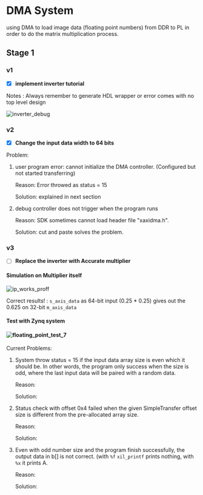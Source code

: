 # DMA System

using DMA to load image data (floating point numbers) from DDR to PL in order to do the matrix multiplication process.

## Stage 1

### v1

- [x] **implement inverter tutorial** 

Notes : Always remember to generate HDL wrapper or error comes with no top level design

![inverter_debug](C:\Users\desti\Desktop\inverter_debug.PNG)

### v2

- [x] **Change the input data width to 64 bits**

Problem: 

1. user program error: cannot initialize the DMA controller. (Configured but not started transferring)

   Reason: Error throwed as status = 15

   Solution: explained in next section

2. debug controller does not trigger when the program runs

   Reason: SDK sometimes cannot load header file "xaxidma.h".

   Solution: cut and paste solves the problem.

### v3

- [ ] **Replace the inverter with Accurate multiplier**

#### Simulation on Multiplier itself

![ip_works_proff](C:\Users\desti\Desktop\ip_works_proff.PNG)

Correct results! : `s_axis_data` as 64-bit input (0.25 * 0.25) gives out the 0.625 on 32-bit `m_axis_data`

#### Test with Zynq system

#### ![floating_point_test_7](C:\Users\desti\Desktop\floating_point_test_7.PNG)

Current Problems:

1. System throw status = 15 if the input data array size is even which it should be. In other words, the program only success when the size is odd, where the last input data will be paired with a random data. 

   Reason:

   Solution:

2. Status check with offset 0x4 failed when the given SimpleTransfer offset size is different from the pre-allocated array size.

   Reason:

   Solution:

3. Even with odd number size and the program finish successfully, the output data in b[] is not correct. (with `%f` `xil_printf` prints nothing, with `%x` it prints A.

   Reason:

   Solution:



